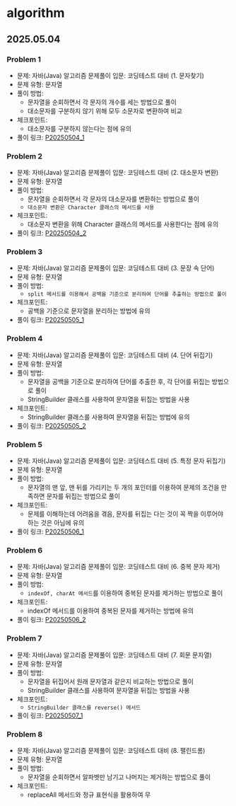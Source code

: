 # algorithm

## 2025.05.04

### Problem 1

- 문제: 자바(Java) 알고리즘 문제풀이 입문: 코딩테스트 대비 (1. 문자찾기)
- 문제 유형: 문자열
- 풀이 방법: 
  - 문자열을 순회하면서 각 문자의 개수를 세는 방법으로 풀이
  - 대소문자를 구분하지 않기 위해 모두 소문자로 변환하여 비교
- 체크포인트:
  - 대소문자를 구분하지 않는다는 점에 유의
- 풀이 링크: [P20250504_1](P20250504_1.java)

### Problem 2

- 문제: 자바(Java) 알고리즘 문제풀이 입문: 코딩테스트 대비 (2. 대소문자 변환)
- 문제 유형: 문자열
- 풀이 방법: 
  - 문자열을 순회하면서 각 문자의 대소문자를 변환하는 방법으로 풀이
  - `대소문자 변환은 Character 클래스의 메서드를 사용`
- 체크포인트:
  - 대소문자 변환을 위해 Character 클래스의 메서드를 사용한다는 점에 유의
- 풀이 링크: [P20250504_2](P20250504_2.java)

### Problem 3

- 문제: 자바(Java) 알고리즘 문제풀이 입문: 코딩테스트 대비 (3. 문장 속 단어)
- 문제 유형: 문자열
- 풀이 방법: 
  - `split 메서드를 이용해서 공백을 기준으로 분리하여 단어를 추출하는 방법으로 풀이`
- 체크포인트:
  - 공백을 기준으로 문자열을 분리하는 방법에 유의
- 풀이 링크: [P20250505_1](P20250505_1.java)

### Problem 4

- 문제: 자바(Java) 알고리즘 문제풀이 입문: 코딩테스트 대비 (4. 단어 뒤집기)
- 문제 유형: 문자열
- 풀이 방법: 
  - 문자열을 공백을 기준으로 분리하여 단어를 추출한 후, 각 단어를 뒤집는 방법으로 풀이
  - StringBuilder 클래스를 사용하여 문자열을 뒤집는 방법을 사용
- 체크포인트:
  - StringBuilder 클래스를 사용하여 문자열을 뒤집는 방법에 유의
- 풀이 링크: [P20250505_2](P20250505_2.java)

### Problem 5

- 문제: 자바(Java) 알고리즘 문제풀이 입문: 코딩테스트 대비 (5. 특정 문자 뒤집기)
- 문제 유형: 문자열
- 풀이 방법: 
  - 문자열의 맨 앞, 맨 뒤를 가리키는 두 개의 포인터를 이용하여 문제의 조건을 만족하면 문자를 뒤집는 방법으로 풀이
- 체크포인트:
  - 문제를 이해하는데 어려움을 겪음, 문자를 뒤집는 다는 것이 꼭 짝을 이루어야 하는 것은 아님에 유의
- 풀이 링크: [P20250506_1](P20250506_1.java)

### Problem 6

- 문제: 자바(Java) 알고리즘 문제풀이 입문: 코딩테스트 대비 (6. 중복 문자 제거)
- 문제 유형: 문자열
- 풀이 방법: 
  - `indexOf, charAt 메서드`를 이용하여 중복된 문자를 제거하는 방법으로 풀이
- 체크포인트:
  - indexOf 메서드를 이용하여 중복된 문자를 제거하는 방법에 유의
- 풀이 링크: [P20250506_2](P20250506_2.java)

### Problem 7

- 문제: 자바(Java) 알고리즘 문제풀이 입문: 코딩테스트 대비 (7. 회문 문자열)
- 문제 유형: 문자열
- 풀이 방법: 
  - 문자열을 뒤집어서 원래 문자열과 같은지 비교하는 방법으로 풀이
  - StringBuilder 클래스를 사용하여 문자열을 뒤집는 방법을 사용
- 체크포인트:
  - `StringBuilder 클래스를 reverse() 메서드`
- 풀이 링크: [P20250507_1](P20250507_1.java)

### Problem 8

- 문제: 자바(Java) 알고리즘 문제풀이 입문: 코딩테스트 대비 (8. 팰린드롬)
- 문제 유형: 문자열
- 풀이 방법: 
  - 문자열을 순회하면서 알파벳만 남기고 나머지는 제거하는 방법으로 풀이
- 체크포인트:
  - replaceAll 메서드와 정규 표현식을 활용하여 무